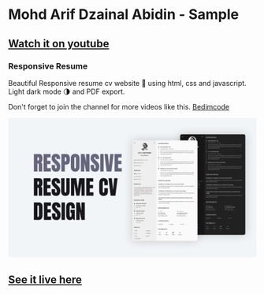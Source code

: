 # Mohd Arif Dzainal Abidin - Sample
## [Watch it on youtube](https://www.youtube.com/watch?v=oYjseP_Qhv4)
### Responsive Resume
Beautiful Responsive resume cv website 📄 using html, css and javascript. Light dark mode 🌗 and PDF export.

Don't forget to join the channel for more videos like this. [Bedimcode](https://www.youtube.com/c/Bedimcode)

![Resume cv](/preview.png)

## [See it live here](https://arifdzainal.github.io/arif-portfolio/)
